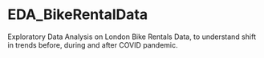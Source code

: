 # EDA_BikeRentalData
Exploratory Data Analysis on London Bike Rentals Data, to understand shift in trends before, during and after COVID pandemic.
